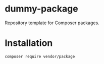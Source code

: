 # dummy-package

Repository template for Composer packages.

# Installation

```bash
composer require vendor/package
```
